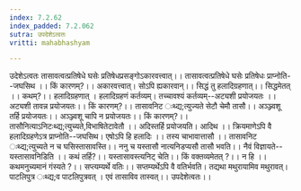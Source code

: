 ```yaml
---
index: 7.2.62
index_padded: 7.2.062
sutra: उपदेशेऽत्वतः
vritti: mahabhashyam

---
```

 उदेशेऽत्वतः तासावत्वत्प्रतिषेधे घसेः प्रतिषेधप्रसङ्गोऽकारवत्त्वात्।। तासावत्वत्प्रतिषेधे घसेः प्रतिषेधः प्राप्नोति--जघसिथ ।। किं कारणम्?।। अकारवत्त्वात्। सोऽपि ह्यकारवान्।। सिद्धं तु हलादिग्रहणात्।। सिद्धमेतत् ।। कथम्?।। हलादिग्रहणात् । हलादिग्रहणं कर्तव्यम्। तच्चावश्यं कर्तव्यम्--अट्यशी प्रयोजयतः ।। अट्यशी तावन्न प्रयोजयतः।। किं कारणम्?।। तासावनिट ःथ्द्य;त्युज्यते सेटौ चेमौ तासौ।। अञ्ञ्ज्वशू तर्हि प्रयोजयतः।। अञ्ञ्ज्वशू चापि न प्रयोजयतः।। किं कारणम्?।। तासौनित्याऽनिटःथ्द्य;त्युच्यते,विभाषितेटावेतौ ।। अदिस्तर्हि प्रयोजयति। आदिथ ।। क्रियमाणेऽपि वै हलादिग्रहणेऽत्र प्राप्नोति--जघसिथ। एषोऽपि हि हलादिः ।। तस्य चाभावात्तासौ ।। तासावनिट ःथ्द्य;त्युच्यते न च घसिस्तासावस्ति।। ननु च यस्तासौ नात्यनिडप्यसौ तासौ भवति।। नैवं विज्ञायते--यस्तासावनिडिति ।। कथं तर्हि?।। यस्तासावस्त्यनिट् चेति।। किं वक्तव्यमेतत् ?।। न हि ।। कथमनुच्यमानं गंस्यते ?।। सप्त्यम्यर्थे वतिः।। सप्तम्यर्थेऽपि वै वतिर्भवति। तद्यथा मथुरायामिव मथुरावत्। पाटलिपुत्र ःथ्द्य;व पाटलिपुत्रवत् । एवं तासाविव तास्वत्।। उपदेशेत्वतः।। 